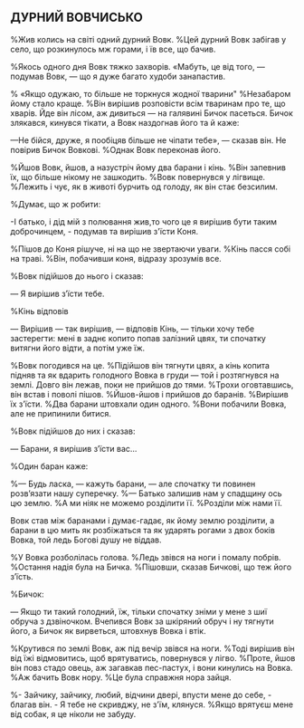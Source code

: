 ## ДУРНИЙ ВОВЧИСЬКО

%Жив колись на світі одний дурний Вовк.
%Цей дурний Вовк забігав у село, що розкинулось мж горами, і їв все, що бачив.

%Якось одного дня Вовк тяжко захворів.
«Мабуть, це від того, — подумав Вовк, — що я дуже багато худоби занапастив.

% «Якщо одужаю, то більше не торкнуся жодної тварини"
%Незабаром йому стало краще.
%Він вирішив розповісти всім тваринам про те, що хварів.
Йде він лісом, аж дивиться — на галявині Бичок пасеться.
Бичок злякався, кинувся тікати, а Вовк наздогнав його та й каже:

—Не бійся, друже, я пообіцяв більше не чіпати тебе», — сказав він.
Не повірив Бичок Вовкові.
%Однак Вовк переконав його.

%Йшов Вовк, йшов, а назустріч йому два барани і кінь.
%Він запевнив їх, що більше нікому не зашкодить.
%Вовк повернувся у лігвище.
%Лежить і чує, як в животі бурчить од голоду, як він стає безсилим.

%Думає, що ж робити:

-І батько, і дід мій з полювання жив,то чого це я вирішив бути таким доброчинцем, - подумав та вирішив з'їсти Коня.

%Пішов до Коня рішуче, ні на що не звертаючи уваги.
%Кінь пасся собі на траві.
%Він, побачивши коня, відразу зрозумів все.

%Вовк підійшов до нього і сказав:

— Я вирішив з’їсти тебе.

%Кінь відповів

— Вирішив — так вирішив, — відповів Кінь, — тільки хочу тебе застерегти: мені в заднє копито попав залізний цвях, ти спочатку витягни його відти, а потім уже їж.

%Вовк погодився на це.
%Підійшов він тягнути цвях, а кінь копита підняв та як вдарить голодного Вовка в груди — той і розтягнувся на землі.
Довго він лежав, поки не прийшов до тями.
%Трохи оговтавшись, він встав і поволі пішов.
%Йшов-йшов і прийшов до баранів.
%Вирішив їх з'їсти.
%Два барани штовхали один одного.
%Вони побачили Вовка, але не припинили битися.

%Вовк підійшов до них і сказав:

— Барани, я вирішив з’їсти вас...

%Один баран каже:

%— Будь ласка, — кажуть барани, — але спочатку ти повинен розв’язати нашу суперечку.
%— Батько залишив нам у спадщину ось цю землю.
%А ми ніяк не можемо розділити її.
%Розділи між нами її.

Вовк став між баранами і думає-гадає, як йому землю розділити, а барани в цю мить як розбіжаться та як ударять рогами з двох боків Вовка, той ледь Богові душу не віддав.

%У Вовка розболілась голова.
%Ледь звівся на ноги і помалу побрів.
%Остання надія була на Бичка.
%Пішовши, сказав Бичкові, що теж його з’їсть.

%Бичок:

— Якщо ти такий голодний, їж, тільки спочатку зніми у мене з шиї обруча з дзвіночком.
Вчепився Вовк за шкіряний обруч і ну тягнути його, а Бичок як вирветься, штовхнув Вовка і втік.

%Крутився по землі Вовк, аж під вечір звівся на ноги.
%Тоді вирішив він від їжі відмовитись, щоб врятуватись, повернувся у лігво.
%Проте, йшов він повз стадо овець, аж загавкав пес-пастух, і вони кинулись на Вовка.
%Аж бачить Вовк нору.
%Це була справжня нора зайця.

%- Зайчику, зайчику, любий, відчини двері, впусти мене до себе, - благав він. - Я тебе не скривджу, не з'їм, клянуся.
%Якщо врятуєш мене від собак, я це ніколи не забуду.
